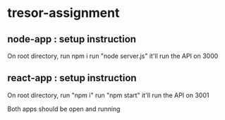 # tresor-assignment

## node-app : setup instruction
On root directory, run npm i
run "node server.js"
it'll run the API on 3000

## react-app : setup instruction
On root directory, run "npm i"
run "npm start"
it'll run the API on 3001

Both apps should be open and running
